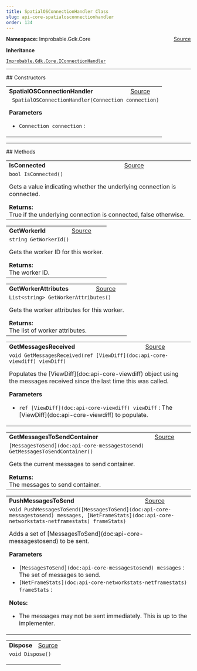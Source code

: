```yaml
---
title: SpatialOSConnectionHandler Class
slug: api-core-spatialosconnectionhandler
order: 134
---
```


<p><b>Namespace:</b> Improbable.Gdk.Core<span style="float: right"><a href="https://www.github.com/spatialos/gdk-for-unity/blob/0.3.3/workers/unity/Packages/io.improbable.gdk.core/Worker/ConnectionHandlers/SpatialOSConnectionHandler/SpatialOSConnectionHandler.cs/#L7">Source</a></span></p>



</p>
<p><b>Inheritance</b></p>

<code>[Improbable.Gdk.Core.IConnectionHandler](doc:api-core-iconnectionhandler)</code>










</p>
<hr style="width:100%; border-top-color:#d8d8d8" />
## Constructors


</p>


<table class="io-api-doc">    <tr>        <td class="io-api-doc-name"><a id="spatialosconnectionhandler-connection"></a><b>SpatialOSConnectionHandler</b></td>        <td class="io-api-doc-source"><a href="https://www.github.com/spatialos/gdk-for-unity/blob/0.3.3/workers/unity/Packages/io.improbable.gdk.core/Worker/ConnectionHandlers/SpatialOSConnectionHandler/SpatialOSConnectionHandler.cs/#L17">Source</a></td>    </tr>    <tr>        <td class="io-api-doc-content" colspan="2"><code> SpatialOSConnectionHandler(Connection connection)</code></p></p><b>Parameters</b><ul><li><code>Connection connection</code> : </li></ul></td>    </tr></table>



</p>
<hr style="width:100%; border-top-color:#d8d8d8" />
## Methods


</p>


<table class="io-api-doc">    <tr>        <td class="io-api-doc-name"><a id="isconnected"></a><b>IsConnected</b></td>        <td class="io-api-doc-source"><a href="https://www.github.com/spatialos/gdk-for-unity/blob/0.3.3/workers/unity/Packages/io.improbable.gdk.core/Worker/ConnectionHandlers/SpatialOSConnectionHandler/SpatialOSConnectionHandler.cs/#L22">Source</a></td>    </tr>    <tr>        <td class="io-api-doc-content" colspan="2"><code>bool IsConnected()</code></p>Gets a value indicating whether the underlying connection is connected. </p><b>Returns:</b></br>True if the underlying connection is connected, false otherwise.</td>    </tr></table>
<table class="io-api-doc">    <tr>        <td class="io-api-doc-name"><a id="getworkerid"></a><b>GetWorkerId</b></td>        <td class="io-api-doc-source"><a href="https://www.github.com/spatialos/gdk-for-unity/blob/0.3.3/workers/unity/Packages/io.improbable.gdk.core/Worker/ConnectionHandlers/SpatialOSConnectionHandler/SpatialOSConnectionHandler.cs/#L27">Source</a></td>    </tr>    <tr>        <td class="io-api-doc-content" colspan="2"><code>string GetWorkerId()</code></p>Gets the worker ID for this worker. </p><b>Returns:</b></br>The worker ID.</td>    </tr></table>
<table class="io-api-doc">    <tr>        <td class="io-api-doc-name"><a id="getworkerattributes"></a><b>GetWorkerAttributes</b></td>        <td class="io-api-doc-source"><a href="https://www.github.com/spatialos/gdk-for-unity/blob/0.3.3/workers/unity/Packages/io.improbable.gdk.core/Worker/ConnectionHandlers/SpatialOSConnectionHandler/SpatialOSConnectionHandler.cs/#L32">Source</a></td>    </tr>    <tr>        <td class="io-api-doc-content" colspan="2"><code>List&lt;string&gt; GetWorkerAttributes()</code></p>Gets the worker attributes for this worker. </p><b>Returns:</b></br>The list of worker attributes.</td>    </tr></table>
<table class="io-api-doc">    <tr>        <td class="io-api-doc-name"><a id="getmessagesreceived-ref-viewdiff"></a><b>GetMessagesReceived</b></td>        <td class="io-api-doc-source"><a href="https://www.github.com/spatialos/gdk-for-unity/blob/0.3.3/workers/unity/Packages/io.improbable.gdk.core/Worker/ConnectionHandlers/SpatialOSConnectionHandler/SpatialOSConnectionHandler.cs/#L37">Source</a></td>    </tr>    <tr>        <td class="io-api-doc-content" colspan="2"><code>void GetMessagesReceived(ref [ViewDiff](doc:api-core-viewdiff) viewDiff)</code></p>Populates the [ViewDiff](doc:api-core-viewdiff) object using the messages received since the last time this was called. </p><b>Parameters</b><ul><li><code>ref [ViewDiff](doc:api-core-viewdiff) viewDiff</code> : The [ViewDiff](doc:api-core-viewdiff) to populate.</li></ul></td>    </tr></table>
<table class="io-api-doc">    <tr>        <td class="io-api-doc-name"><a id="getmessagestosendcontainer"></a><b>GetMessagesToSendContainer</b></td>        <td class="io-api-doc-source"><a href="https://www.github.com/spatialos/gdk-for-unity/blob/0.3.3/workers/unity/Packages/io.improbable.gdk.core/Worker/ConnectionHandlers/SpatialOSConnectionHandler/SpatialOSConnectionHandler.cs/#L52">Source</a></td>    </tr>    <tr>        <td class="io-api-doc-content" colspan="2"><code>[MessagesToSend](doc:api-core-messagestosend) GetMessagesToSendContainer()</code></p>Gets the current messages to send container. </p><b>Returns:</b></br>The messages to send container.</td>    </tr></table>
<table class="io-api-doc">    <tr>        <td class="io-api-doc-name"><a id="pushmessagestosend-messagestosend-netframestats"></a><b>PushMessagesToSend</b></td>        <td class="io-api-doc-source"><a href="https://www.github.com/spatialos/gdk-for-unity/blob/0.3.3/workers/unity/Packages/io.improbable.gdk.core/Worker/ConnectionHandlers/SpatialOSConnectionHandler/SpatialOSConnectionHandler.cs/#L57">Source</a></td>    </tr>    <tr>        <td class="io-api-doc-content" colspan="2"><code>void PushMessagesToSend([MessagesToSend](doc:api-core-messagestosend) messages, [NetFrameStats](doc:api-core-networkstats-netframestats) frameStats)</code></p>Adds a set of [MessagesToSend](doc:api-core-messagestosend) to be sent. </p><b>Parameters</b><ul><li><code>[MessagesToSend](doc:api-core-messagestosend) messages</code> : The set of messages to send.</li><li><code>[NetFrameStats](doc:api-core-networkstats-netframestats) frameStats</code> : </li></ul></p><b>Notes:</b><ul><li>The messages may not be sent immediately. This is up to the implementer. </li></ul></td>    </tr></table>
<table class="io-api-doc">    <tr>        <td class="io-api-doc-name"><a id="dispose"></a><b>Dispose</b></td>        <td class="io-api-doc-source"><a href="https://www.github.com/spatialos/gdk-for-unity/blob/0.3.3/workers/unity/Packages/io.improbable.gdk.core/Worker/ConnectionHandlers/SpatialOSConnectionHandler/SpatialOSConnectionHandler.cs/#L66">Source</a></td>    </tr>    <tr>        <td class="io-api-doc-content" colspan="2"><code>void Dispose()</code></p></td>    </tr></table>




